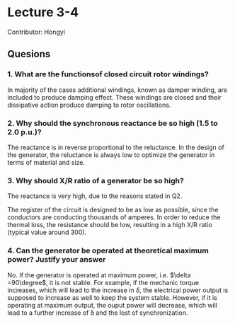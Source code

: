 # Lecture 3-4

Contributor: Hongyi

## Quesions

### 1. What are the functionsof closed circuit rotor windings?

In majority of the cases additional windings, known as damper winding, are included to produce damping effect. These windings are closed and their dissipative action produce damping to rotor oscillations.

### 2. Why should the synchronous reactance be so high (1.5 to 2.0 p.u.)?

The reactance is in reverse proportional to the reluctance. In the design of the generator, the reluctance is always low to optimize the generator in terms of material and size.

### 3. Why should X/R ratio of a generator be so high?

The reactance is very high, due to the reasons stated in Q2.

The register of the circuit is designed to be as low as possible, since the conductors are conducting thousands of amperes. In order to reduce the thermal loss, the resistance should be low, resulting in a high X/R ratio (typical value around 300).

### 4. Can the generator be operated at theoretical maximum power? Justify your answer

No. If the generator is operated at maximum power, i.e. $\delta =90\degree$, it is not stable. For example, if the mechanic torque increases, which will lead to the increase in $\delta$, the electrical power output is supposed to increase as well to keep the system stable. However, if it is operating at maximum output, the ouput power will decrease, which will lead to a further increase of &delta; and the lost of synchronization.

